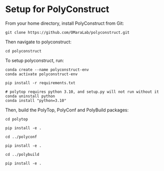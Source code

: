 # Setup for PolyConstruct

From your home directory, install PolyConstruct from Git:

```
git clone https://github.com/OMaraLab/polyconstruct.git
```

Then navigate to polyconstruct:

```
cd polyconstruct
```

To setup polyconstruct, run: 

```
conda create --name polyconstruct-env
conda activate polyconstruct-env

pip install -r requirements.txt

# polytop requires python 3.10, and setup.py will not run without it
conda uninstall python
conda install "python=3.10" 

```

Then, build the PolyTop, PolyConf and PolyBuild packages:

```
cd polytop

pip install -e .

cd ../polyconf

pip install -e .

cd ../polybuild

pip install -e .
```
